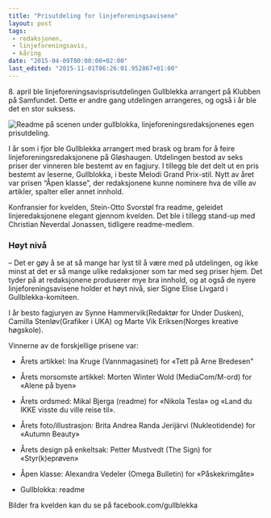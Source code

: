 ```yaml
---
title: "Prisutdeling for linjeforeningsavisene"
layout: post
tags: 
 - redaksjonen,
 - linjeforeningsavis,
 - kåring
date: "2015-04-09T00:00:00+02:00"
last_edited: "2015-11-01T06:26:01.952867+01:00"
---
```

8\. april ble linjeforeningsavisprisutdelingen Gullblekka arrangert på Klubben på Samfundet. Dette er andre gang utdelingen arrangeres, og også i år ble det en stor suksess.

![Readme på scenen under gullblokka, linjeforeningsredaksjonenes egen prisutdeling.](https://online.ntnu.no/media/images/responsive/c6bc5eac-a3a6-435f-856e-48be0ee6616d.jpeg)

I år som i fjor ble Gullblekka arrangert med brask og bram for å feire linjeforeningsredaksjonene på Gløshaugen. Utdelingen bestod av seks priser der vinneren ble bestemt av en fagjury. I tillegg ble det delt ut en pris bestemt av leserne, Gullblokka, i beste Melodi Grand Prix-stil. Nytt av året var prisen “Åpen klasse”, der redaksjonene kunne nominere hva de ville av artikler, spalter eller annet innhold.

Konfransier for kvelden, Stein-Otto Svorstøl fra readme, geleidet linjeredaksjonene elegant gjennom kvelden. Det ble i tillegg stand-up med Christian Neverdal Jonassen, tidligere readme-medlem.

### Høyt nivå</mellomtittel>

– Det er gøy å se at så mange har lyst til å være med på utdelingen, og ikke minst at det er så mange ulike redaksjoner som tar med seg priser hjem. Det tyder på at redaksjonene produserer mye bra innhold, og at også de nyere linjeforeningsavisene holder et høyt nivå, sier Signe Elise Livgard i Gullblekka-komiteen.

I år besto fagjuryen av Synne Hammervik(Redaktør for Under Dusken), Camilla Stenløv(Grafiker i UKA) og Marte Vik Eriksen(Norges kreative høgskole).

Vinnerne av de forskjellige prisene var:

- Årets artikkel: Ina Kruge (Vannmagasinet) for «Tett på Arne Bredesen"

- Årets morsomste artikkel: Morten Winter Wold (MediaCom/M-ord) for «Alene på byen»

- Årets ordsmed: Mikal Bjerga (readme) for «Nikola Tesla» og «Land du IKKE visste du ville reise til».

- Årets foto/illustrasjon: Brita Andrea Randa Jerijärvi (Nukleotidende) for «Autumn Beauty»

- Årets design på enkeltsak: Petter Mustvedt (The Sign) for «Styr(k)eprøven»

- Åpen klasse: Alexandra Vedeler (Omega Bulletin) for «Påskekrimgåte»

- Gullblokka: readme

Bilder fra kvelden kan du se på facebook.com/gullblekka
